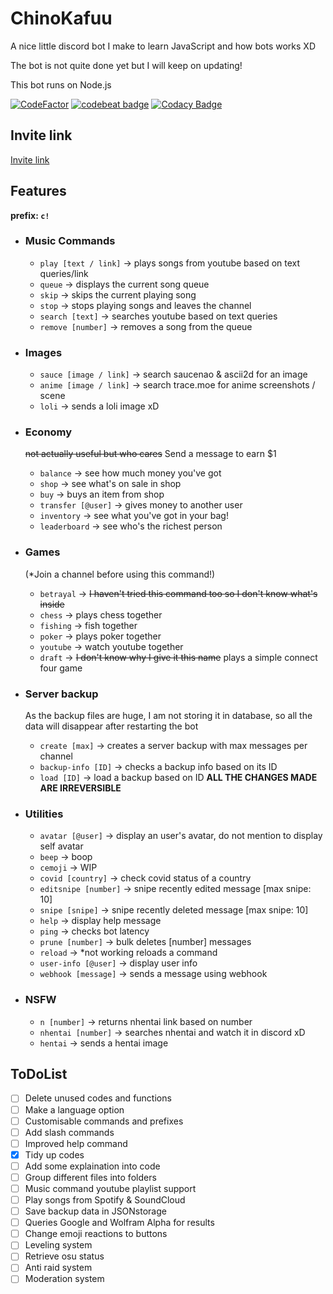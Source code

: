 # **ChinoKafuu**

A nice little discord bot I make to learn JavaScript and how bots works XD

The bot is not quite done yet but I will keep on updating!

This bot runs on Node.js

[![CodeFactor](https://www.codefactor.io/repository/github/chinhongtan/chinokafuu/badge/main)](https://www.codefactor.io/repository/github/chinhongtan/chinokafuu/overview/main)
[![codebeat badge](https://codebeat.co/badges/756b4af6-5758-4bdd-b34b-c312e8f6cf7a)](https://codebeat.co/projects/github-com-chinhongtan-chinokafuu-main)
[![Codacy Badge](https://app.codacy.com/project/badge/Grade/3db0f95584064f65acafc9b751c1d042)](https://www.codacy.com/gh/ChinHongTan/ChinoKafuu/dashboard?utm_source=github.com&amp;utm_medium=referral&amp;utm_content=ChinHongTan/ChinoKafuu&amp;utm_campaign=Badge_Grade)

## Invite link

[Invite link](https://discord.com/api/oauth2/authorize?client_id=859653069276839967&permissions=8&scope=bot)

## Features

**prefix: `c!`**

-   ### Music Commands
    -   `play [text / link]` -> plays songs from youtube based on text queries/link
    -   `queue` -> displays the current song queue
    -   `skip` -> skips the current playing song
    -   `stop` -> stops playing songs and leaves the channel
    -   `search [text]` -> searches youtube based on text queries
    -   `remove [number]` -> removes a song from the queue
-   ### Images
    -   `sauce [image / link]` -> search saucenao & ascii2d for an image
    -   `anime [image / link]` -> search trace.moe for anime screenshots / scene
    -   `loli` -> sends a loli image xD
-   ### Economy

    ~~not actually useful but who cares~~
    Send a message to earn $1
    -   `balance` -> see how much money you've got
    -   `shop` -> see what's on sale in shop
    -   `buy` -> buys an item from shop
    -   `transfer [@user]` -> gives money to another user
    -   `inventory` -> see what you've got in your bag!
    -   `leaderboard` -> see who's the richest person
-   ### Games

    (\*Join a channel before using this command!)
    -   `betrayal` -> ~~I haven't tried this command too so I don't know what's inside~~
    -   `chess` -> plays chess together
    -   `fishing` -> fish together
    -   `poker` -> plays poker together
    -   `youtube` -> watch youtube together
    -   `draft` -> ~~I don't know why I give it this name~~ plays a simple connect four game
-   ### Server backup

    As the backup files are huge, I am not storing it in database, so all the data will disappear after restarting the bot
    -   `create [max]` -> creates a server backup with max messages per channel
    -   `backup-info [ID]` -> checks a backup info based on its ID
    -   `load [ID]` -> load a backup based on ID **ALL THE CHANGES MADE ARE IRREVERSIBLE**
-   ### Utilities
    -   `avatar [@user]` -> display an user's avatar, do not mention to display self avatar
    -   `beep` -> boop
    -   `cemoji` -> WIP
    -   `covid [country]` -> check covid status of a country
    -   `editsnipe [number]` -> snipe recently edited message [max snipe: 10]
    -   `snipe [snipe]` -> snipe recently deleted message [max snipe: 10]
    -   `help` -> display help message
    -   `ping` -> checks bot latency
    -   `prune [number]` -> bulk deletes [number] messages
    -   `reload` -> \*not working reloads a command
    -   `user-info [@user]` -> display user info
    -   `webhook [message]` -> sends a message using webhook
-   ### NSFW
    -   `n [number]` -> returns nhentai link based on number
    -   `nhentai [number]` -> searches nhentai and watch it in discord xD
    -   `hentai` -> sends a hentai image

## ToDoList

-   [ ] Delete unused codes and functions
-   [ ] Make a language option
-   [ ] Customisable commands and prefixes
-   [ ] Add slash commands
-   [ ] Improved help command
-   [x] Tidy up codes
-   [ ] Add some explaination into code
-   [ ] Group different files into folders
-   [ ] Music command youtube playlist support
-   [ ] Play songs from Spotify & SoundCloud
-   [ ] Save backup data in JSONstorage
-   [ ] Queries Google and Wolfram Alpha for results
-   [ ] Change emoji reactions to buttons
-   [ ] Leveling system
-   [ ] Retrieve osu status
-   [ ] Anti raid system
-   [ ] Moderation system
